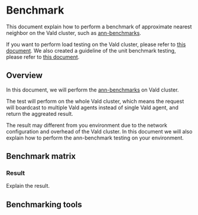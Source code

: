 # Benchmark

This document explain how to perform a benchmark of approximate nearest neighbor on the Vald cluster, such as [ann-benchmarks](https://github.com/erikbern/ann-benchmarks).

If you want to perform load testing on the Vald cluster, please refer to [this document](loadtest.md).
We also created a guideline of the unit benchmark testing, please refer to [this document](unit_benchmark.md).

## Overview

In this document, we will perform the [ann-benchmarks](https://github.com/erikbern/ann-benchmarks) on Vald cluster.

The test will perform on the whole Vald cluster, which means the request will boardcast to multiple Vald agents instead of single Vald agent, and return the aggreated result.

The result may different from you environment due to the network configuration and overhead of the Vald cluster. In this document we will also explain how to perform the ann-benchmark testing on your environment.

## Benchmark matrix

### Result

Explain the result.

## Benchmarking tools

